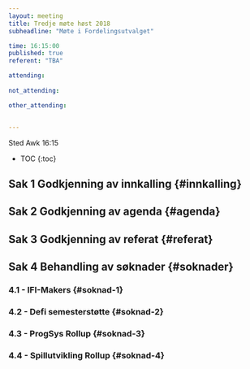 ```yaml
---
layout: meeting
title: Tredje møte høst 2018
subheadline: "Møte i Fordelingsutvalget"

time: 16:15:00
published: true
referent: "TBA"

attending:
    
not_attending:

other_attending:


---
```


Sted Awk 16:15

* TOC
{:toc}


## Sak 1 Godkjenning av innkalling {#innkalling}
## Sak 2 Godkjenning av agenda {#agenda}
## Sak 3 Godkjenning av referat {#referat}
## Sak 4 Behandling av søknader {#soknader}
### 4.1 -  IFI-Makers {#soknad-1}
### 4.2 -  Defi semesterstøtte {#soknad-2}
### 4.3 -  ProgSys Rollup {#soknad-3}
### 4.4 -  Spillutvikling Rollup {#soknad-4}
